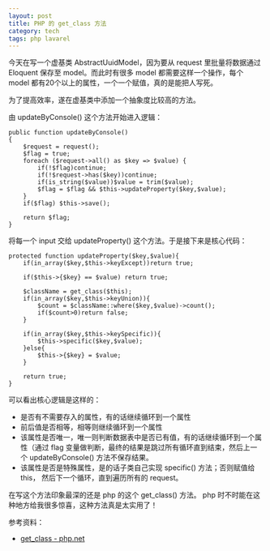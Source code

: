 ```yaml
---
layout: post
title: PHP 的 get_class 方法
category: tech
tags: php lavarel
---
```


今天在写一个虚基类 AbstractUuidModel，因为要从 request 里批量将数据通过 Eloquent 保存至 model。而此时有很多 model 都需要这样一个操作，每个 model 都有20个以上的属性，一个一个赋值，真的是能把人写死。

为了提高效率，遂在虚基类中添加一个抽象度比较高的方法。

由 updateByConsole() 这个方法开始进入逻辑：

    public function updateByConsole()
    {
        $request = request();
        $flag = true;
        foreach ($request->all() as $key => $value) {
        	if(!$flag)continue;
            if(!$request->has($key))continue;
            if(is_string($value))$value = trim($value);
            $flag = $flag && $this->updateProperty($key,$value);
        }
        if($flag) $this->save();

        return $flag;
    }

将每一个 input 交给 updateProperty() 这个方法。于是接下来是核心代码：


    protected function updateProperty($key,$value){
        if(in_array($key,$this->keyExcept))return true;

        if($this->{$key} == $value) return true;

        $className = get_class($this);
        if(in_array($key,$this->keyUnion)){
            $count = $className::where($key,$value)->count();
            if($count>0)return false;
        }

        if(in_array($key,$this->keySpecific)){
            $this->specific($key,$value);
        }else{
            $this->{$key} = $value;
        }

        return true;
    }

可以看出核心逻辑是这样的：

* 是否有不需要存入的属性，有的话继续循环到一个属性
* 前后值是否相等，相等则继续循环到一个属性
* 该属性是否唯一，唯一则判断数据表中是否已有值，有的话继续循环到一个属性（通过 flag 变量做判断，最终的结果是跳过所有循环直到结束，然后上一个 updateByConsole() 方法不保存结果。
* 该属性是否是特殊属性，是的话子类自己实现 specific() 方法；否则赋值给 this， 然后下一个循环，直到遍历所有的 request。

在写这个方法印象最深的还是 php 的这个 get_class() 方法。 php 时不时能在这种地方给我很多惊喜，这种方法真是太实用了！


参考资料：

* [get_class - php.net](http://php.net/manual/en/function.get-class.php)